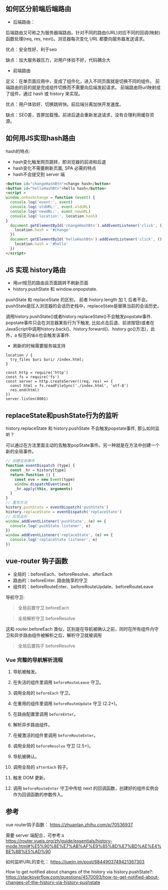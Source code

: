 ## 如何区分前端后端路由
- 后端路由：

后端路由又可称之为服务器端路由。针对不同的路由(URL)对应不同的回调(映射)函数处理(req, res, next)。浏览器每次变化 URL 都要向服务器发送请求。

优点：安全性好、利于seo

缺点：加大服务器压力，对用户体验不好，代码耦合大

- 前端路由

定义：在单页面应用中，变成了组件化，进入不同页面就是切换不同的组件。
前端路由的目的就是完成组件切换而不需要向后端发起请求。
前端路由将url映射成了组件，通过 hash 或 history 来实现。

优点：用户体验好、切换跳转快。前后端分离加快开发速度。

缺点：SEO差，首屏加载慢。前进后退会重新发送请求，没有合理利用缓存资源。


## 如何用JS实现hash路由

hash的特点:
- hash变化触发网页跳转，即浏览器的前进和后退
- hash变化不需要刷新页面, SPA 必需的特点
- hash不会提交到 server 端

```html
<button id="changeHashBtn">change hash</button>
<button id="helloHashBtn">hello hash</button>
<script >
window.onhashchange = function (event) {
  console.log('event:', event)
  console.log('oldURL:', event.oldURL)
  console.log('newURL:', event.newURL)
  console.log('location:', location.hash)
}
  document.getElementById('changeHashBtn').addEventListener('click', () => {
    location.hash = '#change'
  })
  document.getElementById('helloHashBtn').addEventListener('click', () => {
    location.hash = '#hello'
  })
</script>
```

## JS 实现 history路由
- 用url规范的路由且页面跳转不刷新页面
- history.pushState 和 window.onpopstate.

pushState 和 replaceState 的区别， 前者 history.length 加 1, 后者不会。pushState是压入浏览器的会话历史栈中，replaceState是替换当前的会话历史。

调用history.pushState()或者history.replaceState()不会触发popstate事件. popstate事件只会在浏览器某些行为下触发, 比如点击后退、前进按钮(或者在JavaScript中调用history.back()、history.forward()、history.go()方法)，此外，a 标签的`锚点`也会触发该事件.

- 刷新的时候需要服务端支持
```nginx
location / {
  try_files $uri $uri/ /index.html;
}
```
```node
const http = require('http')
const fs = require('fs')
const server = http.createServer((req, res) => {
  const html = fs.readFileSync('./index.html', 'utf-8')
  res.end(html)
})
server.listen(8001)
```
## replaceState和pushState行为的监听
history.replaceState 和 history.pushState 不会触发popstate事件, 那么如何监听？

可以通过在方法里面主动的去触发popState事件。另一种就是在方法中创建一个新的全局事件。

```javascript
// 创建全局事件
function eventDispatch (type) {
  const _hr = history[type]
  return function () {
    const eve = new Event(type)
    window.dispatchEvent(eve)
    _hr.apply(this, arguments)
  }
}
// 重写方法
history.pushState = eventDispatch('pushState')
history.replaceState = eventDispatch('replaceState')
// 实现监听
window.addEventListener('pushState', (e) => {
  console.log('pushState listener', e)
})
window.addEventListener('replaceState', (e) => {
  console.log('replaceState listener', e)
})
```

## vue-router 钩子函数
- 全局的：beforeEach、beforeResolve、afterEach
- 路由的：beforeEnter. 路由独享的守卫
- 组件的：beforeRouteEnter、beforeRouteUpdate、beforeRouteLeave

导航守卫:
> 全局前置守卫 beforeEach

> 全局解析守卫 beforeResolve

这和 router.beforeEach 类似，区别是在导航被确认之前，同时在所有组件内守卫和异步路由组件被解析之后，解析守卫就被调用

> 全局后置钩子 beforeResolve

### Vue 完整的导航解析流程
1. 导航被触发。

2. 在失活的组件里调用 `beforeRouteLeave` 守卫。

3. 调用全局的 `beforeEach` 守卫。

4. 在重用的组件里调用 `beforeRouteUpdate` 守卫 (2.2+)。

5. 在路由配置里调用 `beforeEnter`。

6. 解析异步路由组件。

7. 在被激活的组件里调用 `beforeRouteEnter`。

8. 调用全局的 `beforeResolve` 守卫 (2.5+)。

9. 导航被确认。

10. 调用全局的 `afterEach` 钩子。

11. 触发 DOM 更新。

12. 调用 `beforeRouteEnter` 守卫中传给 next 的回调函数，创建好的组件实例会作为回调函数的参数传入。

## 参考
vue router钩子函数： https://zhuanlan.zhihu.com/p/70536937

需要 server 端配合，可参考:s
 https://router.vuejs.org/zh/guide/essentials/history-mode.html#%E5%90%8E%E7%AB%AF%E9%85%8D%E7%BD%AE%E4%BE%8B%E5%AD%90

如何监听URL的变化：
https://juejin.im/post/6844903749421367303

How to get notified about changes of the history via history.pushState?:
https://stackoverflow.com/questions/4570093/how-to-get-notified-about-changes-of-the-history-via-history-pushstate